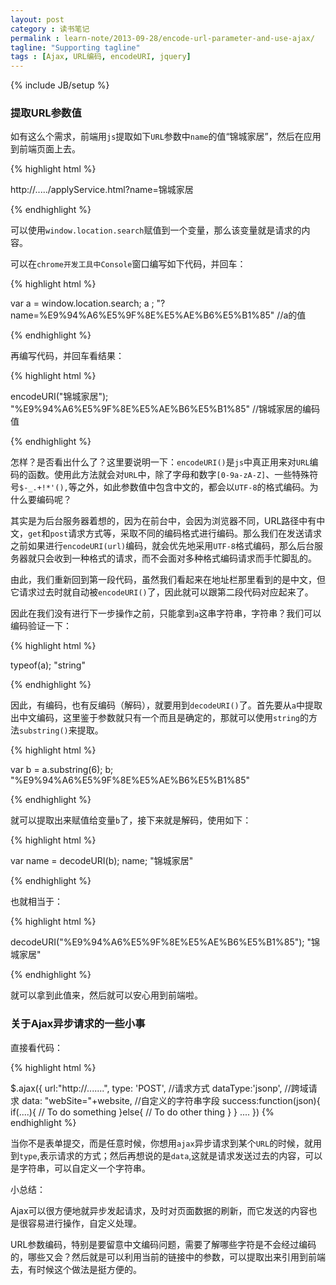```yaml
---
layout: post
category : 读书笔记
permalink : learn-note/2013-09-28/encode-url-parameter-and-use-ajax/
tagline: "Supporting tagline"
tags : [Ajax, URL编码, encodeURI, jquery]
---
```


{% include JB/setup %}

### 提取URL参数值 ###

如有这么个需求，前端用`js`提取如下`URL`参数中`name`的值“锦城家居”，然后在应用到前端页面上去。

{% highlight html %}

http://...../applyService.html?name=锦城家居

{% endhighlight %}

可以使用`window.location.search`赋值到一个变量，那么该变量就是请求的内容。

<!--break-->

可以在`chrome开发工具中Console`窗口编写如下代码，并回车：

{% highlight html %}

var a = window.location.search; 
a ;
"?name=%E9%94%A6%E5%9F%8E%E5%AE%B6%E5%B1%85" //a的值

{% endhighlight %}

再编写代码，并回车看结果：

{% highlight html %}

encodeURI("锦城家居");
"%E9%94%A6%E5%9F%8E%E5%AE%B6%E5%B1%85" //锦城家居的编码值

{% endhighlight %}

怎样？是否看出什么了？这里要说明一下：`encodeURI()`是`js`中真正用来对`URL`编码的函数。使用此方法就会对`URL`中，除了字母和数字`[0-9a-zA-Z]`、一些特殊符号`$-_.+!*'(),`等之外，如此参数值中包含中文的，都会以`UTF-8`的格式编码。为什么要编码呢？

其实是为后台服务器着想的，因为在前台中，会因为浏览器不同，URL路径中有中文，`get`和`post`请求方式等，采取不同的编码格式进行编码。那么我们在发送请求之前如果进行`encodeURI(url)`编码，就会优先地采用`UTF-8`格式编码，那么后台服务器就只会收到一种格式的请求，而不会面对多种格式编码请求而手忙脚乱的。

由此，我们重新回到第一段代码，虽然我们看起来在地址栏那里看到的是中文，但它请求过去时就自动被`encodeURI()`了，因此就可以跟第二段代码对应起来了。

因此在我们没有进行下一步操作之前，只能拿到`a`这串字符串，字符串？我们可以编码验证一下：

{% highlight html %}

typeof(a);
"string"

{% endhighlight %}

因此，有编码，也有反编码（解码），就要用到`decodeURI()`了。首先要从`a`中提取出中文编码，这里鉴于参数就只有一个而且是确定的，那就可以使用`string`的方法`substring()`来提取。

{% highlight html %}

var b = a.substring(6);
b;
"%E9%94%A6%E5%9F%8E%E5%AE%B6%E5%B1%85"

{% endhighlight %}

就可以提取出来赋值给变量`b`了，接下来就是解码，使用如下：


{% highlight html %}

var name = decodeURI(b);
name;
"锦城家居"

{% endhighlight %}


也就相当于：


{% highlight html %}

decodeURI("%E9%94%A6%E5%9F%8E%E5%AE%B6%E5%B1%85");
"锦城家居"

{% endhighlight %}


就可以拿到此值来，然后就可以安心用到前端啦。


### 关于Ajax异步请求的一些小事 ###

直接看代码：

{% highlight html %}

$.ajax({
       url:"http://.......",
       type: 'POST',                  //请求方式
       dataType:'jsonp',              //跨域请求
       data: "webSite="+website,      //自定义的字符串字段
       success:function(json){
            if(....){
                // To do something
            }else{
                // To do other thing
            }
         }
       ....
      })
{% endhighlight %}

当你不是表单提交，而是任意时候，你想用`ajax`异步请求到某个`URL`的时候，就用到`type`,表示请求的方式；然后再想说的是`data`,这就是请求发送过去的内容，可以是字符串，可以自定义一个字符串。

小总结：

Ajax可以很方便地就异步发起请求，及时对页面数据的刷新，而它发送的内容也是很容易进行操作，自定义处理。

URL参数编码，特别是要留意中文编码问题，需要了解哪些字符是不会经过编码的，哪些又会？然后就是可以利用当前的链接中的参数，可以提取出来引用到前端去，有时候这个做法是挺方便的。



